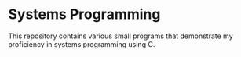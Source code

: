 # Systems Programming
This repository contains various small programs that demonstrate my proficiency in systems programming using C.
